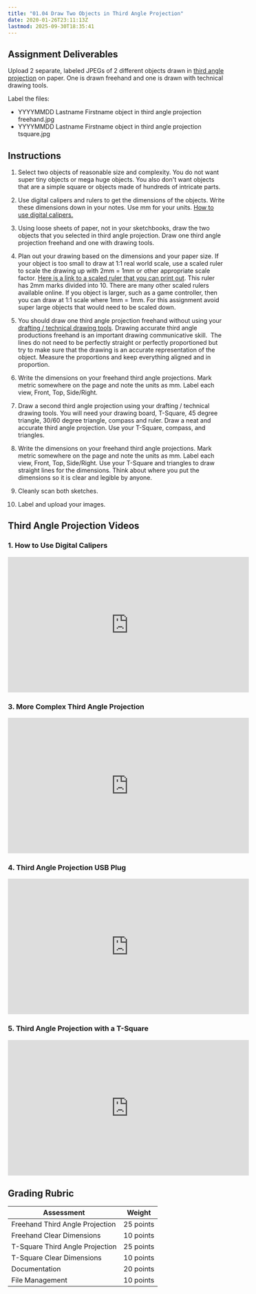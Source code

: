 ```yaml
---
title: "01.04 Draw Two Objects in Third Angle Projection"
date: 2020-01-26T23:11:13Z
lastmod: 2025-09-30T18:35:41
---
```


## Assignment Deliverables

Upload 2 separate, labeled JPEGs of 2 different objects drawn in [third angle projection](../../../../drawing/third-angle-projection.md) on paper. One is drawn freehand and one is drawn with technical drawing tools.

Label the files:

- YYYYMMDD Lastname Firstname object in third angle projection freehand.jpg
- YYYYMMDD Lastname Firstname object in third angle projection tsquare.jpg

## Instructions

1. Select two objects of reasonable size and complexity. You do not want super tiny objects or mega huge objects. You also don't want objects that are a simple square or objects made of hundreds of intricate parts.

2. Use digital calipers and rulers to get the dimensions of the objects. Write these dimensions down in your notes. Use mm for your units. [How to use digital calipers.](../../../../making/how-to-use-digital-calipers.md)

3. Using loose sheets of paper, <span>not</span> in your sketchbooks, draw the two objects that you selected in third angle projection. Draw one third angle projection freehand and one with drawing tools.

4. Plan out your drawing based on the dimensions and your paper size. If your object is too small to draw at 1:1 real world scale, use a scaled ruler to scale the drawing up with 2mm = 1mm or other appropriate scale factor. [Here is a link to a scaled ruler that you can print out](../../../../drawing/attachments/2022-half-scale-mm-printable-ruler.pdf). This ruler has 2mm marks divided into 10. There are many other scaled rulers available online. If you object is larger, such as a game controller, then you can draw at 1:1 scale where 1mm = 1mm. For this assignment avoid super large objects that would need to be scaled down.

5. You should draw one third angle projection freehand without using your [drafting / technical drawing tools](../../../../drawing/technical-drawing-tools.md). Drawing accurate third angle productions freehand is an important drawing communicative skill.  The lines do not need to be perfectly straight or perfectly proportioned but try to make sure that the drawing is an accurate representation of the object. Measure the proportions and keep everything aligned and in proportion.

6. Write the dimensions on your freehand third angle projections. Mark metric somewhere on the page and note the units as mm. Label each view, Front, Top, Side/Right.

7. Draw a second third angle projection using your drafting / technical drawing tools. You will need your drawing board, T-Square, 45 degree triangle, 30/60 degree triangle, compass and ruler. Draw a neat and accurate third angle projection. Use your T-Square, compass, and triangles.

8. Write the dimensions on your freehand third angle projections. Mark metric somewhere on the page and note the units as mm. Label each view, Front, Top, Side/Right. Use your T-Square and triangles to draw straight lines for the dimensions. Think about where you put the dimensions so it is clear and legible by anyone.

9. Cleanly scan both sketches.

10. Label and upload your images.

## Third Angle Projection Videos

<div class="tutorial-video-grid">

<div class="video-card">

### 1. How to Use Digital Calipers

<div class="iframe-16-9-container"><iframe class="youTubeIframe" src="https://www.youtube.com/embed/oOZjbbe6YZk" title="YouTube video player" width="560" height="315" frameborder="0" allow="accelerometer; autoplay; clipboard-write; encrypted-media; gyroscope; picture-in-picture; web-share" referrerpolicy="strict-origin-when-cross-origin" allowfullscreen></iframe></div>

</div>

<div class="video-card">

### 3. More Complex Third Angle Projection

<div class="iframe-16-9-container"><iframe class="youTubeIframe" src="https://www.youtube.com/embed/QTMfdxI5QYk" title="YouTube video player" width="560" height="315" frameborder="0" allow="accelerometer; autoplay; clipboard-write; encrypted-media; gyroscope; picture-in-picture; web-share" referrerpolicy="strict-origin-when-cross-origin" allowfullscreen></iframe></div>

</div>

<div class="video-card">

### 4. Third Angle Projection USB Plug

<div class="iframe-16-9-container"><iframe class="youTubeIframe" src="https://www.youtube.com/embed/2xS3AzFV7gs" title="YouTube video player" width="560" height="315" frameborder="0" allow="accelerometer; autoplay; clipboard-write; encrypted-media; gyroscope; picture-in-picture; web-share" referrerpolicy="strict-origin-when-cross-origin" allowfullscreen></iframe></div>

</div>

<div class="video-card">

### 5. Third Angle Projection with a T-Square

<div class="iframe-16-9-container"><iframe class="youTubeIframe" src="https://www.youtube.com/embed/jfrTuoI6hBQ" title="YouTube video player" width="560" height="315" frameborder="0" allow="accelerometer; autoplay; clipboard-write; encrypted-media; gyroscope; picture-in-picture; web-share" referrerpolicy="strict-origin-when-cross-origin" allowfullscreen></iframe></div>

</div>
</div>

## Grading Rubric

<div class="responsive-table-markdown">

| Assessment                      | Weight    |
| ------------------------------- | --------- |
| Freehand Third Angle Projection | 25 points |
| Freehand Clear Dimensions       | 10 points |
| T-Square Third Angle Projection | 25 points |
| T-Square Clear Dimensions       | 10 points |
| Documentation                   | 20 points |
| File Management                 | 10 points |

</div>
